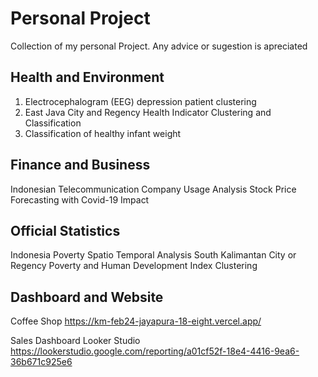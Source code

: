 # Personal Project
Collection of my personal Project. Any advice or sugestion is apreciated  

## Health and Environment
1.	Electrocephalogram (EEG) depression patient clustering
2.	East Java City and Regency Health Indicator Clustering and Classification
3.	Classification of healthy infant weight




## Finance and Business
Indonesian Telecommunication Company Usage Analysis
Stock Price Forecasting with Covid-19 Impact

## **Official Statistics**
Indonesia Poverty Spatio Temporal Analysis
South Kalimantan City or Regency Poverty and Human Development Index Clustering

## Dashboard and Website
Coffee Shop
https://km-feb24-jayapura-18-eight.vercel.app/

Sales Dashboard Looker Studio
https://lookerstudio.google.com/reporting/a01cf52f-18e4-4416-9ea6-36b671c925e6

